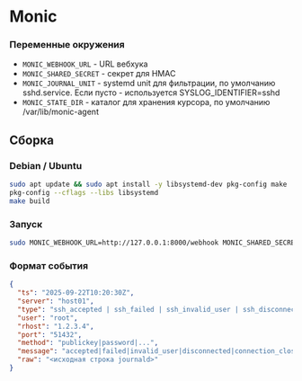 # Monic

### Переменные окружения

- `MONIC_WEBHOOK_URL` - URL вебхука
- `MONIC_SHARED_SECRET` - секрет для HMAC
- `MONIC_JOURNAL_UNIT` - systemd unit для фильтрации, по умолчанию sshd.service. Если пусто - используется SYSLOG_IDENTIFIER=sshd
- `MONIC_STATE_DIR` - каталог для хранения курсора, по умолчанию /var/lib/monic-agent

## Сборка

### Debian / Ubuntu

```bash
sudo apt update && sudo apt install -y libsystemd-dev pkg-config make
pkg-config --cflags --libs libsystemd
make build
```

### Запуск

```bash
sudo MONIC_WEBHOOK_URL=http://127.0.0.1:8000/webhook MONIC_SHARED_SECRET=secret ./build/monic-agent
```

### Формат события

```json
{
  "ts": "2025-09-22T10:20:30Z",
  "server": "host01",
  "type": "ssh_accepted | ssh_failed | ssh_invalid_user | ssh_disconnect",
  "user": "root",
  "rhost": "1.2.3.4",
  "port": "51432",
  "method": "publickey|password|...",
  "message": "accepted|failed|invalid_user|disconnected|connection_closed",
  "raw": "<исходная строка journald>"
}
```